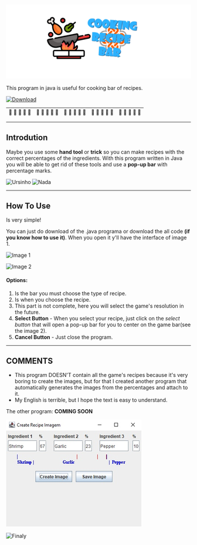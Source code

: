 ![](https://github.com/ms-daniel/justimagens/blob/main/cooking_logo2.png)

This program in java is useful for cooking bar of recipes.

[![Download](https://custom-icon-badges.herokuapp.com/badge/-Download-blue?style=for-the-badge&logo=download&logoColor=white)](https://github.com/ms-daniel/CookingRecipeBarMabinogi/raw/master/CookingRecipeBarMabinogi.jar)



|:grapes: :pineapple: :cherries: :tomato: :strawberry:|   :potato: :carrot: :onion: :mushroom: :garlic:  |  :bread: :cheese: :bacon: :egg: :green_salad:   |   :crab: :lobster: :shrimp: :squid: :oyster:  |  :popcorn:  :salt: :curry: :spaghetti: :fried_shrimp:
|---|---|---|---|---|

---

## Introdution

Maybe you use some **hand tool** or **trick** so you can make recipes with the correct percentages of the ingredients. With this program written in Java you will be able to get rid of these tools and use a **pop-up bar** with percentage marks.

![Ursinho](https://c.tenor.com/r_Gf5d2leQQAAAAi/cooking.gif)
![Nada](https://c.tenor.com/WGnvFlsK5EYAAAAd/desmondpacito-cooking.gif)

---

## How To Use

Is very simple!

You can just do download of the .java programa or download the all code __(if you know how to use it)__.
When you open it y'll have the interface of image 1. 

![Image 1](https://github.com/danknightt/justimagens/blob/main/interface.png)

![Image 2](https://i.pinimg.com/originals/9a/a6/f8/9aa6f87c65de1ce262cb81200dd387a4.gif)

#### Options:
1. Is the bar you must choose the type of recipe.
2. Is when you choose the recipe.
3. This part is not complete, here you will select the game's resolution in the future.
4. **Select Button** - When you select your recipe, just click on the *select button* that will open a pop-up bar for you to center on the game bar(see the image 2). 
5. **Cancel Button** - Just close the program.

---

## COMMENTS

- This program DOESN'T contain all the game's recipes because it's very boring to create the images, but for that I created another program that automatically generates the images from the percentages and attach to it.
- My English is terrible, but I hope the text is easy to understand.

The other program:
**COMING SOON**

<img src="https://github.com/ms-daniel/justimagens/raw/main/DrawnMabinogi.jpg" >

![Finaly](https://c.tenor.com/aQgDfDwIOIoAAAAi/line.gif)
